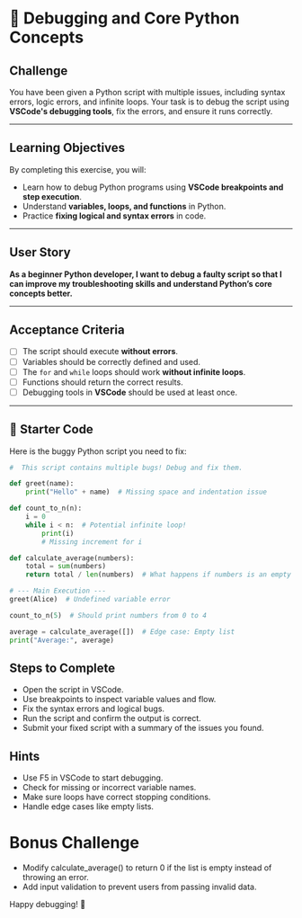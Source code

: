 # 🐍 Debugging and Core Python Concepts

## Challenge

You have been given a Python script with multiple issues, including syntax errors, logic errors, and infinite loops. Your task is to debug the script using **VSCode's debugging tools**, fix the errors, and ensure it runs correctly.

---

## Learning Objectives

By completing this exercise, you will:

- Learn how to debug Python programs using **VSCode breakpoints and step execution**.
- Understand **variables, loops, and functions** in Python.
- Practice **fixing logical and syntax errors** in code.

---

## User Story

**As a beginner Python developer, I want to debug a faulty script so that I can improve my troubleshooting skills and understand Python’s core concepts better.**

---

## Acceptance Criteria

- [ ] The script should execute **without errors**.
- [ ] Variables should be correctly defined and used.
- [ ] The `for` and `while` loops should work **without infinite loops**.
- [ ] Functions should return the correct results.
- [ ] Debugging tools in **VSCode** should be used at least once.

---

## 🔧 Starter Code

Here is the buggy Python script you need to fix:

```python
#  This script contains multiple bugs! Debug and fix them.

def greet(name):
    print("Hello" + name)  # Missing space and indentation issue

def count_to_n(n):
    i = 0
    while i < n:  # Potential infinite loop!
        print(i)
        # Missing increment for i

def calculate_average(numbers):
    total = sum(numbers)
    return total / len(numbers)  # What happens if numbers is an empty list?

# --- Main Execution ---
greet(Alice)  # Undefined variable error

count_to_n(5)  # Should print numbers from 0 to 4

average = calculate_average([])  # Edge case: Empty list
print("Average:", average)
```

## Steps to Complete

- Open the script in VSCode.
- Use breakpoints to inspect variable values and flow.
- Fix the syntax errors and logical bugs.
- Run the script and confirm the output is correct.
- Submit your fixed script with a summary of the issues you found.

## Hints

- Use F5 in VSCode to start debugging.
- Check for missing or incorrect variable names.
- Make sure loops have correct stopping conditions.
- Handle edge cases like empty lists.

# Bonus Challenge

- Modify calculate_average() to return 0 if the list is empty instead of throwing an error.
- Add input validation to prevent users from passing invalid data.

Happy debugging! 🐍

